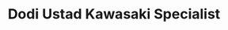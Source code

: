 ---
title: "Dodi Ustad Kawasaki Specialist"
url: /karachi/dodi-ustad-kawasaki-specialist/
shop: shop
---